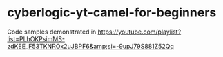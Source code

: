 # cyberlogic-yt-camel-for-beginners
Code samples demonstrated in https://youtube.com/playlist?list=PLhOKPsimMS-zdKEE_F53TKNROx2uJBPF6&amp;si=-9upJ79S881Z52Qq

